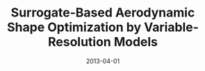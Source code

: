 ---
title: "Surrogate-Based Aerodynamic Shape Optimization by Variable-Resolution Models"
date: "2013-04-01"
authors: ["S. Koziel", "L. Leifsson"]
publication_types: ["2"]
publication: "*AIAA Journal*"
doi: "10.2514/1.J051583"
---